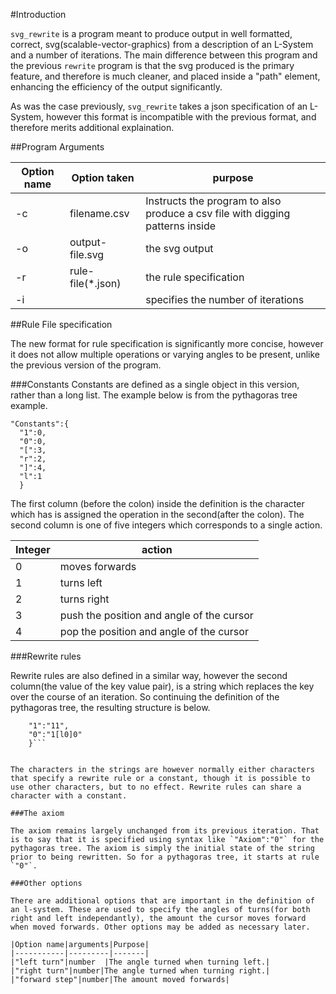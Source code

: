 #Introduction

`svg_rewrite` is a program meant to produce output in well formatted,
correct, svg(scalable-vector-graphics) from a description of an
L-System and a number of iterations. The main difference between this
program and the previous `rewrite` program is that the svg produced is
the primary feature, and therefore is much cleaner, and placed inside
a "path" element, enhancing the efficiency of the output
significantly.

As was the case previously, `svg_rewrite` takes a json specification
of an L-System, however this format is incompatible with the previous
format, and therefore merits additional explaination.

##Program Arguments

|Option name| Option taken | purpose   |
|-----------|--------------|-----------|
|-c         |filename.csv  |Instructs the program to also produce a csv file with digging patterns inside|
|-o         |output-file.svg|the svg output|
|-r     |rule-file(*.json)|the rule specification|
|-i     |<int> | specifies the number of iterations|

##Rule File specification

The new format for rule specification is significantly more concise,
however it does not allow multiple operations or varying angles to be
present, unlike the previous version of the program.

###Constants
Constants are defined as a single object in this version, rather than a long list. The example below is from the pythagoras tree example.
```
"Constants":{
  "1":0,
  "0":0,
  "[":3,
  "r":2,
  "]":4,
  "l":1
  }
```
The first column (before the colon) inside the definition is the
character which has is assigned the operation in the second(after the
colon). The second column is one of five integers which corresponds to
a single action.

|Integer|action|
|-------|------|
|0|moves forwards|
|1|turns left|
|2|turns right|
|3|push the position and angle of the cursor|
|4|pop the position and angle of the cursor|

###Rewrite rules

Rewrite rules are also defined in a similar way, however the second
column(the value of the key value pair), is a string which replaces
the key over the course of an iteration. So continuing the definition
of the pythagoras tree, the resulting structure is below.

``` "Rewrites":{
    "1":"11",
    "0":"1[l0]0"
	}```


The characters in the strings are however normally either characters
that specify a rewrite rule or a constant, though it is possible to
use other characters, but to no effect. Rewrite rules can share a
character with a constant.

###The axiom

The axiom remains largely unchanged from its previous iteration. That
is to say that it is specified using syntax like `"Axiom":"0"` for the
pythagoras tree. The axiom is simply the initial state of the string prior to being rewritten. So for a pythagoras tree, it starts at rule `"0"`.

###Other options

There are additional options that are important in the definition of an l-system. These are used to specify the angles of turns(for both right and left independantly), the amount the cursor moves forward when moved forwards. Other options may be added as necessary later.

|Option name|arguments|Purpose|
|-----------|---------|-------|
|"left turn"|number  |The angle turned when turning left.|
|"right turn"|number|The angle turned when turning right.|
|"forward step"|number|The amount moved forwards|
